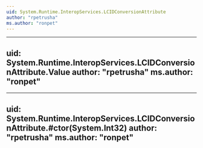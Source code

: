 ```yaml
---
uid: System.Runtime.InteropServices.LCIDConversionAttribute
author: "rpetrusha"
ms.author: "ronpet"
---
```


---
uid: System.Runtime.InteropServices.LCIDConversionAttribute.Value
author: "rpetrusha"
ms.author: "ronpet"
---

---
uid: System.Runtime.InteropServices.LCIDConversionAttribute.#ctor(System.Int32)
author: "rpetrusha"
ms.author: "ronpet"
---
